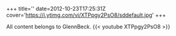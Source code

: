 +++
title=''
date=2012-10-23T17:25:31Z
cover='https://i.ytimg.com/vi/XTPpgy2PsO8/sddefault.jpg'
+++

All content belongs to GlennBeck.
{{< youtube XTPpgy2PsO8 >}}
